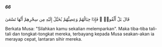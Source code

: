 ##### 66

<span class="ayah">قَالَ بَلْ أَلْقُوا۟ ۖ فَإِذَا حِبَالُهُمْ وَعِصِيُّهُمْ يُخَيَّلُ إِلَيْهِ مِن سِحْرِهِمْ أَنَّهَا تَسْعَىٰ</span>

<span class="ayah_translation">Berkata Musa: "Silahkan kamu sekalian melemparkan". Maka tiba-tiba tali-tali dan tongkat-tongkat mereka, terbayang kepada Musa seakan-akan ia merayap cepat, lantaran sihir mereka.</span>

